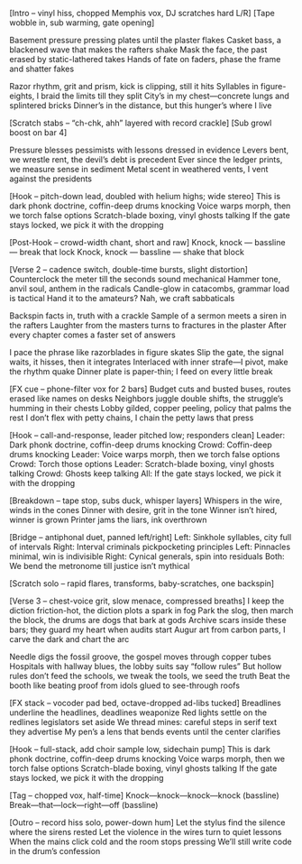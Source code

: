 [Intro – vinyl hiss, chopped Memphis vox, DJ scratches hard L/R]
[Tape wobble in, sub warming, gate opening]

Basement pressure pressing plates until the plaster flakes
Casket bass, a blackened wave that makes the rafters shake
Mask the face, the past erased by static-lathered takes
Hands of fate on faders, phase the frame and shatter fakes

Razor rhythm, grit and prism, kick is clipping, still it hits
Syllables in figure-eights, I braid the limits till they split
City’s in my chest—concrete lungs and splintered bricks
Dinner’s in the distance, but this hunger’s where I live

[Scratch stabs – “ch-chk, ahh” layered with record crackle]
[Sub growl boost on bar 4]

Pressure blesses pessimists with lessons dressed in evidence
Levers bent, we wrestle rent, the devil’s debt is precedent
Ever since the ledger prints, we measure sense in sediment
Metal scent in weathered vents, I vent against the presidents

[Hook – pitch-down lead, doubled with helium highs; wide stereo]
This is dark phonk doctrine, coffin-deep drums knocking
Voice warps morph, then we torch false options
Scratch-blade boxing, vinyl ghosts talking
If the gate stays locked, we pick it with the dropping

[Post-Hook – crowd-width chant, short and raw]
Knock, knock — bassline — break that lock
Knock, knock — bassline — shake that block

[Verse 2 – cadence switch, double-time bursts, slight distortion]
Counterclock the meter till the seconds sound mechanical
Hammer tone, anvil soul, anthem in the radicals
Candle-glow in catacombs, grammar load is tactical
Hand it to the amateurs? Nah, we craft sabbaticals

Backspin facts in, truth with a crackle
Sample of a sermon meets a siren in the rafters
Laughter from the masters turns to fractures in the plaster
After every chapter comes a faster set of answers

I pace the phrase like razorblades in figure skates
Slip the gate, the signal waits, it hisses, then it integrates
Interlaced with inner strafe—I pivot, make the rhythm quake
Dinner plate is paper-thin; I feed on every little break

[FX cue – phone-filter vox for 2 bars]
Budget cuts and busted buses, routes erased like names on desks
Neighbors juggle double shifts, the struggle’s humming in their chests
Lobby gilded, copper peeling, policy that palms the rest
I don’t flex with petty chains, I chain the petty laws that press

[Hook – call-and-response, leader pitched low; responders clean]
Leader: Dark phonk doctrine, coffin-deep drums knocking
Crowd: Coffin-deep drums knocking
Leader: Voice warps morph, then we torch false options
Crowd: Torch those options
Leader: Scratch-blade boxing, vinyl ghosts talking
Crowd: Ghosts keep talking
All: If the gate stays locked, we pick it with the dropping

[Breakdown – tape stop, subs duck, whisper layers]
Whispers in the wire, winds in the cones
Dinner with desire, grit in the tone
Winner isn’t hired, winner is grown
Printer jams the liars, ink overthrown

[Bridge – antiphonal duet, panned left/right]
Left: Sinkhole syllables, city full of intervals
Right: Interval criminals pickpocketing principles
Left: Pinnacles minimal, win is indivisible
Right: Cynical generals, spin into residuals
Both: We bend the metronome till justice isn’t mythical

[Scratch solo – rapid flares, transforms, baby-scratches, one backspin]

[Verse 3 – chest-voice grit, slow menace, compressed breaths]
I keep the diction friction-hot, the diction plots a spark in fog
Park the slog, then march the block, the drums are dogs that bark at gods
Archive scars inside these bars; they guard my heart when audits start
Augur art from carbon parts, I carve the dark and chart the arc

Needle digs the fossil groove, the gospel moves through copper tubes
Hospitals with hallway blues, the lobby suits say “follow rules”
But hollow rules don’t feed the schools, we tweak the tools, we seed the truth
Beat the booth like beating proof from idols glued to see-through roofs

[FX stack – vocoder pad bed, octave-dropped ad-libs tucked]
Breadlines underline the headlines, deadlines weaponize
Red lights settle on the redlines legislators set aside
We thread mines: careful steps in serif text they advertise
My pen’s a lens that bends events until the center clarifies

[Hook – full-stack, add choir sample low, sidechain pump]
This is dark phonk doctrine, coffin-deep drums knocking
Voice warps morph, then we torch false options
Scratch-blade boxing, vinyl ghosts talking
If the gate stays locked, we pick it with the dropping

[Tag – chopped vox, half-time]
Knock—knock—knock—knock (bassline)
Break—that—lock—right—off (bassline)

[Outro – record hiss solo, power-down hum]
Let the stylus find the silence where the sirens rested
Let the violence in the wires turn to quiet lessons
When the mains click cold and the room stops pressing
We’ll still write code in the drum’s confession

